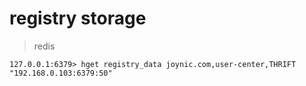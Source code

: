 # registry storage

> redis

  ```
  127.0.0.1:6379> hget registry_data joynic.com,user-center,THRIFT
  "192.168.0.103:6379:50"
  ```
    
  
